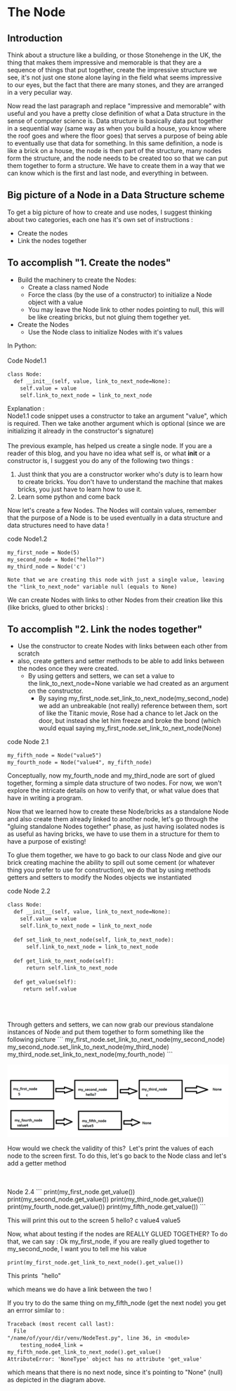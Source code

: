 The Node
=====================
Introduction
------------------------------
Think about a structure like a building, or those Stonehenge in the UK, the thing that makes them impressive and memorable is that they are a sequence of things that put together, create the impressive structure we see, it's not just one stone alone laying in the field what seems impressive to our eyes, but the fact that there are many stones, and they are arranged in a very peculiar way. 

Now read the last paragraph and replace "impressive and memorable" with useful and you have a pretty close definition of what a Data structure in the sense of computer science is. Data structure is basically data put together in a sequential way (same way as when you build a house, you know where the roof goes and where the floor goes) that serves a purpose of being able to eventually use that data for something. In this same definition, a node is like a brick on a house, the node is then part of the structure, many nodes form the structure, and the node needs to be created too so that we can put them together to form a structure. We have to create them in a way that we can know which is the first and last node, and everything in between.

Big picture of a Node in a Data Structure scheme
------------------------------
To get a big picture of how to create and use nodes, I suggest thinking about two categories, each one has it's own set of instructions :
* Create the nodes
* Link the nodes together

To accomplish "1. Create the nodes"
------------------------------
- Build the machinery to create the Nodes:
	- Create a class named Node
	- Force the class (by the use of a constructor) to initialize a Node object with a value
	- You may leave the Node link to other nodes pointing to null, this will be like creating bricks, but not gluing them together yet.
- Create the Nodes
	- Use the Node class to initialize Nodes with it's values

In Python:
<br>
<br>
Code Node1.1
```
class Node:
  def __init__(self, value, link_to_next_node=None):
    self.value = value
    self.link_to_next_node = link_to_next_node
```

Explanation :
<br>
Node1.1 code snippet uses a constructor to take an argument "value", which is required. Then we take another argument which is optional (since we are initializing it already in the constructor's signature)
<br>
<br>
The previous example, has helped us create a single node. If you are a reader of this blog, and you have no idea what self is, or what __init__ or a constructor is, I suggest you do any of the following two things :

1. Just think that you are a constructor worker who's duty is to learn how to create bricks. You don't have to understand the machine that makes bricks, you just have to learn how to use it.
2. Learn some python and come back


Now let's create a few Nodes. The Nodes will contain values, remember that the purpose of a Node is to be used eventually in a data structure and data structures need to have data !


code Node1.2
```
my_first_node = Node(5)
my_second_node = Node("hello?")
my_third_node = Node('c')
```

    Note that we are creating this node with just a single value, leaving the "link_to_next_node" variable null (equals to None)

We can create Nodes with links to other Nodes from their creation like this (like bricks, glued to other bricks) :

To accomplish "2. Link the nodes together"
------------------------------
- Use the constructor to create Nodes with links between each other from scratch
- also, create getters and setter methods to be able to add links between the nodes once they were created.
	- By using getters and setters, we can set a value to the link_to_next_node=None variable we had created as an argument on the constructor. 
		- By saying my_first_node.set_link_to_next_node(my_second_node) we add an unbreakable (not really) reference between them, sort of like the Titanic movie, Rose had a chance to let Jack on the door, but instead she let him freeze and broke the bond (which would equal saying my_first_node.set_link_to_next_node(None)

code Node 2.1
```
my_fifth_node = Node("value5")
my_fourth_node = Node("value4", my_fifth_node)
```


Conceptually, now my_fourth_node and my_third_node are sort of glued together, forming a simple data structure of two nodes. For now, we won't explore the intricate details on how to verify that, or what value does that have in writing a program. 


Now that we learned how to create these Node/bricks as a standalone Node and also create them already linked to another node, let's go through the "gluing standalone Nodes together" phase, as just having isolated nodes is as useful as having bricks, we have to use them in a structure for them to have a purpose of existing! 

To glue them together, we have to go back to our class Node and give our brick creating machine the ability to spill out some cement (or whatever thing you prefer to use for construction), we do that by using methods getters and setters to modify the Nodes objects we instantiated 


code Node 2.2
```
class Node:
  def __init__(self, value, link_to_next_node=None):
    self.value = value
    self.link_to_next_node = link_to_next_node

  def set_link_to_next_node(self, link_to_next_node):
      self.link_to_next_node = link_to_next_node

  def get_link_to_next_node(self):
      return self.link_to_next_node

  def get_value(self):
     return self.value
```

<br>
<br>
<br>
Through getters and setters, we can now grab our previous standalone instances of Node and put them together to form something like the following picture
```
my_first_node.set_link_to_next_node(my_second_node)
my_second_node.set_link_to_next_node(my_third_node)
my_third_node.set_link_to_next_node(my_fourth_node)
```

![Tools diagram](./assets/node-2.3.png)

How would we check the validity of this? 
Let's print the values of each node to the screen first. To do this, let's go back to the Node class and let's add a getter method

<br>
<br>
Node 2.4
```
print(my_first_node.get_value())
print(my_second_node.get_value())
print(my_third_node.get_value())
print(my_fourth_node.get_value())
print(my_fifth_node.get_value())
```

This will print this out to the screen
5
hello?
c
value4
value5

Now, what about testing if the nodes are REALLY GLUED TOGETHER?
To do that, we can say :
Ok my_first_node, if you are really glued together to my_second_node, I want you to tell me his value
```
print(my_first_node.get_link_to_next_node().get_value())
```

This prints 
"hello"

which means we do have a link between the two !

If you try to do the same thing on my_fifth_node (get the next node) you get an errror similar to :

```
Traceback (most recent call last):
  File 
"/name/of/your/dir/venv/NodeTest.py", line 36, in <module>
    testing_node4_link = my_fifth_node.get_link_to_next_node().get_value()
AttributeError: 'NoneType' object has no attribute 'get_value'
```

which means that there is no next node, since it's pointing to "None" (null) as depicted in the diagram above.
